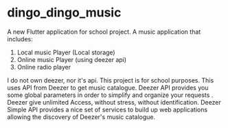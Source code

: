 # dingo_dingo_music

A new Flutter application for school project.
A music application that includes:
1) Local music Player (Local storage)
2) Online music Player (using deezer api)
3) Online radio player

I do not own deezer, nor it's api. This project is for school purposes.
This  uses API from Deezer to get music catalogue. Deezer API provides you some global parameters in order to simplify and organize your requests . Deezer give unlimited Access, without stress, without identification. Deezer Simple API provides a nice set of services to build up web applications allowing the discovery of Deezer's music catalogue.
